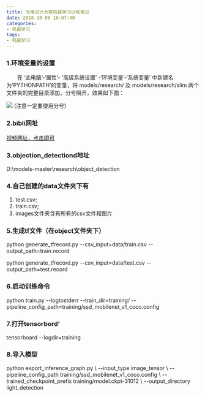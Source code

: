 ```yaml
---
title: 光电设计大赛机器学习训练笔记
date: 2018-10-06 16:07:40
categories:
- 机器学习
tags:
- 机器学习
---
```



### 1.环境变量的设置
&emsp;&emsp;在 ‘此电脑’-‘属性’- ‘高级系统设置’ -‘环境变量’-‘系统变量’ 中新建名为‘PYTHONPATH’的变量，将
models/research/ 及 models/research/slim 两个文件夹的完整目录添加，分号隔开，效果如下图：

![](https://img-blog.csdn.net/20180117105805435?watermark/2/text/aHR0cDovL2Jsb2cuY3Nkbi5uZXQvZHlfZ3VveA==/font/5a6L5L2T/fontsize/400/fill/I0JBQkFCMA==/dissolve/70/gravity/SouthEast)
(注意一定要使用分号)
<!-- more -->
### 2.bibli网址
[视频网址，点击即可](https://www.bilibili.com/video/av21539370/)

### 3.objection_detectiond地址
D:\models-master\research\object_detection

### 4.自己创建的data文件夹下有
1. test.csv;
2. train.csv;
3. images文件夹含有所有的csv文件和图片

### 5.生成tf文件（在object文件夹下）
python generate_tfrecord.py --csv_input=data/train.csv  --output_path=train.record 

python generate_tfrecord.py --csv_input=data/test.csv  --output_path=test.record 

### 6.启动训练命令
python train.py --logtostderr --train_dir=training/ --pipeline_config_path=training/ssd_mobilenet_v1_coco.config  

### 7.打开tensorbord'
tensorboard --logdir=training 

### 8.导入模型
python export_inference_graph.py \ --input_type image_tensor \ --pipeline_config_path training/ssd_mobilenet_v1_coco.config \  --trained_checkpoint_prefix training/model.ckpt-31012 \  --output_directory light_detection  

